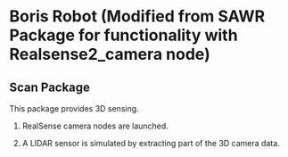Boris Robot (Modified from SAWR Package for functionality with Realsense2_camera node)
======================================
Scan Package
------------

This package provides 3D sensing.

  1. RealSense camera nodes are launched.

  2. A LIDAR sensor is simulated by extracting part of the 3D camera data.


